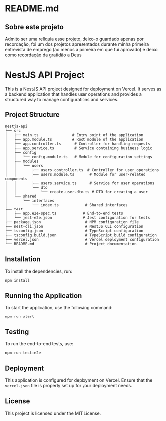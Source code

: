 # README.md

## Sobre este projeto

Admito ser uma relíquia esse projeto, deixo-o guardado apenas por recordação, foi um dos projetos apresentados durante minha primeira entrevista de emprego (ao menos a primeira em que fui aprovado) e deixo como recordação da gratidão a Deus

# NestJS API Project

This is a NestJS API project designed for deployment on Vercel. It serves as a backend application that handles user operations and provides a structured way to manage configurations and services.

## Project Structure

```
nestjs-api
├── src
│   ├── main.ts               # Entry point of the application
│   ├── app.module.ts         # Root module of the application
│   ├── app.controller.ts      # Controller for handling requests
│   ├── app.service.ts         # Service containing business logic
│   ├── config
│   │   └── config.module.ts   # Module for configuration settings
│   ├── modules
│   │   └── users
│   │       ├── users.controller.ts  # Controller for user operations
│   │       ├── users.module.ts       # Module for user-related components
│   │       ├── users.service.ts      # Service for user operations
│   │       └── dto
│   │           └── create-user.dto.ts # DTO for creating a user
│   └── shared
│       └── interfaces
│           └── index.ts            # Shared interfaces
├── test
│   ├── app.e2e-spec.ts            # End-to-end tests
│   └── jest-e2e.json              # Jest configuration for tests
├── package.json                    # NPM configuration file
├── nest-cli.json                   # NestJS CLI configuration
├── tsconfig.json                   # TypeScript configuration
├── tsconfig.build.json             # TypeScript build configuration
├── vercel.json                     # Vercel deployment configuration
└── README.md                       # Project documentation
```

## Installation

To install the dependencies, run:

```
npm install
```

## Running the Application

To start the application, use the following command:

```
npm run start
```

## Testing

To run the end-to-end tests, use:

```
npm run test:e2e
```

## Deployment

This application is configured for deployment on Vercel. Ensure that the `vercel.json` file is properly set up for your deployment needs.

## License

This project is licensed under the MIT License.
